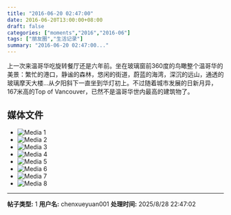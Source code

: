 ```yaml
---
title: "2016-06-20 02:47:00"
date: 2016-06-20T13:00:00+08:00
draft: false
categories: ["moments","2016","2016-06"]
tags: ["朋友圈","生活记录"]
summary: "2016-06-20 02:47:00..."
---
```


上一次来温哥华吃旋转餐厅还是六年前。坐在玻璃窗前360度的鸟瞰整个温哥华的美景：繁忙的港口，静谧的森林，悠闲的街道，蔚蓝的海湾，深沉的远山，通透的玻璃摩天大楼…从夕阳斜下一直坐到华灯初上。不过随着城市发展的日新月异，167米高的Top of Vancouver，已然不是温哥华世内最高的建筑物了。

## 媒体文件

- ![Media 1](/Moments/photos/2016-06-20/201606200247001.jpg)
- ![Media 2](/Moments/photos/2016-06-20/201606200247002.jpg)
- ![Media 3](/Moments/photos/2016-06-20/201606200247003.jpg)
- ![Media 4](/Moments/photos/2016-06-20/201606200247004.jpg)
- ![Media 5](/Moments/photos/2016-06-20/201606200247005.jpg)
- ![Media 6](/Moments/photos/2016-06-20/201606200247006.jpg)
- ![Media 7](/Moments/photos/2016-06-20/201606200247007.jpg)
- ![Media 8](/Moments/photos/2016-06-20/201606200247008.jpg)

---

**帖子类型:** 1
**用户名:** chenxueyuan001
**处理时间:** 2025/8/28 22:47:02